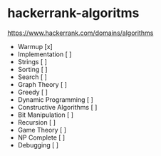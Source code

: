 # hackerrank-algoritms
https://www.hackerrank.com/domains/algorithms


* Warmup [x]
* Implementation [ ]
* Strings [ ]
* Sorting [ ]
* Search [ ]
* Graph Theory [ ]
* Greedy [ ]
* Dynamic Programming [ ]
* Constructive Algorithms [ ]
* Bit Manipulation [ ]
* Recursion [ ]
* Game Theory [ ]
* NP Complete [ ]
* Debugging [ ]
